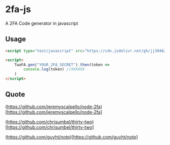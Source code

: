 # 2fa-js

A 2FA Code generator in javascript

## Usage
```html
<script type="text/javascript" src="https://cdn.jsdelivr.net/gh/jj30462281/2fa-js/2fa.js"></script>

<script>
    TwoFA.gen("YOUR_2FA_SECRET").then(token =>
        console.log(token) //XXXXXX
    )
</script>
```

## Quote

(https://github.com/jeremyscalpello/node-2fa)[https://github.com/jeremyscalpello/node-2fa]

(https://github.com/chrisumbel/thirty-two)[https://github.com/chrisumbel/thirty-two]

(https://github.com/guyht/notp)[https://github.com/guyht/notp]